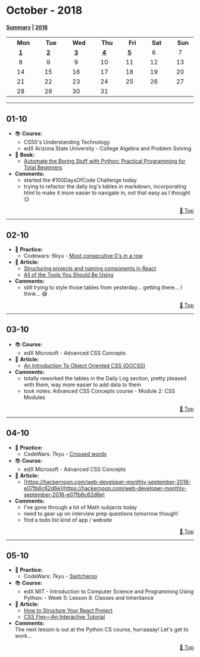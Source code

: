 # October - 2018

#### [Summary](https://github.com/jpacsai/LearningPath/blob/master/Daily-log/October/README.md) | [2018](https://github.com/jpacsai/LearningPath/blob/master/Daily-log/README.md)

<table align="center">
        <tr>
            <th><img width=15/>Mon<img width=15/></th>
            <th><img width=15/>Tue<img width=15/></th> 
            <th><img width=15/>Wed<img width=15/></th>
            <th><img width=15/>Thu<img width=15/></th>
            <th><img width=15/>Fri<img width=15/></th>
            <th><img width=15/>Sat<img width=15/></th>
            <th><img width=15/>Sun<img width=15/></th>
        </tr>
        <tr>
            <td align="center">
                <a href="#01-10"><b>1</b></a>
            </td>
            <td align="center">
                <a href="#02-10"><b>2</b></a>
            </td>
            <td align="center">
                <a href="#03-10"><b>3</b></a>
            </td>
            <td align="center">
                <a href="#04-10"><b>4</b></a>
            </td>
            <td align="center">
                <a href="#05-10"><b>5</b></a>
            </td>
            <td align="center">6</td>
            <td align="center">7</td>
        </tr>
        <tr>
            <td align="center">8</td>
            <td align="center">9</td>
            <td align="center">9</td>
            <td align="center">10</td>
            <td align="center">11</td>
            <td align="center">12</td>
            <td align="center">13</td>
        </tr>
        <tr>
            <td align="center">14</td>
            <td align="center">15</td>
            <td align="center">16</td>
            <td align="center">17</td>
            <td align="center">18</td>
            <td align="center">19</td>
            <td align="center">20</td>
        </tr>
        <tr>   
            <td align="center">21</td>
            <td align="center">22</td>
            <td align="center">23</td>
            <td align="center">24</td>
            <td align="center">25</td>
            <td align="center">26</td>
            <td align="center">27</td>
        </tr>
        <tr>
            <td align="center">28</td>
            <td align="center">29</td>
            <td align="center">30</td>
            <td align="center">31</td>
        </tr>
</table>

<!--
Template:
## **01-10**  
   - 🔨 **Project:**  
   - 💪 **Practice:**  
   - 📚 **Course:**  
   - 📘 **Book:**  
   - 📰 **Article:**  
   - 📺 **Video:**  
   - ⚔️ **Challenge:**  
   - **Comments:**  
      
   <p dir='rtl'> <a href='#october---2018'>Top 🔼</a> </p> 
-->

***

## **01-10**  
   - 📚 **Course:**
        - CS50's Understanding Technology
        - edX Arizona State University - College Algebra and Problem Solving
   - 📘 **Book:**  
        - [Automate the Boring Stuff with Python: Practical Programming for Total Beginners](https://www.amazon.co.uk/Automate-Boring-Stuff-Python-Programming/dp/1593275994/ref=sr_1_1?ie=UTF8&qid=1537392750&sr=8-1&keywords=automate+the+boring+stuff+with+python)
   - **Comments:**  
        - started the #100DaysOfCode Challenge today
        - trying to refactor the daily log's tables in markdown, incorporating html to make it more easier to navigate in, not that easy as I thought 😑
      
   <p dir='rtl'> <a href='#october---2018'>Top 🔼</a> </p>  
   
***

## **02-10**  
   - 💪 **Practice:**  
        - Codewars: 6kyu - [Most consecutive 0's in a row](https://github.com/jpacsai/codeWars/blob/master/6kyu/MostConseZero.js)
   - 📰 **Article:**  
        - [Structuring projects and naming components in React](https://hackernoon.com/structuring-projects-and-naming-components-in-react-1261b6e18d76)
        - [All of the Tools You Should Be Using](https://medium.com/@robert.claudio96/all-of-the-tools-you-should-be-using-c29c34afc932)
   - **Comments:**  
      - still trying to style those tables from yesterday... getting there... I think... 😅
      
   <p dir='rtl'> <a href='#october---2018'>Top 🔼</a> </p> 

***

## **03-10**  
   - 📚 **Course:**  
        - edX Microsoft - Advanced CSS Concepts
   - 📰 **Article:**  
        - [An Introduction To Object Oriented CSS (OOCSS)](https://www.smashingmagazine.com/2011/12/an-introduction-to-object-oriented-css-oocss/)
   - **Comments:**  
        - totally reworked the tables in the Daily Log section, pretty pleased with them, way more easier to add data to them
        - took notes: Advanced CSS Concepts course - Module 2: CSS Modules
      
   <p dir='rtl'> <a href='#october---2018'>Top 🔼</a> </p> 


***

## **04-10**  
   - 💪 **Practice:**  
        - CodeWars: 7kyu - [Crossed words](https://github.com/jpacsai/codeWars/blob/master/7kyu/CrossedWords.js)
   - 📚 **Course:**  
        - edX Microsoft - Advanced CSS Concepts
   - 📰 **Article:**  
        - [https://hackernoon.com/web-developer-monthly-september-2018-e07fb6c62d6e](https://hackernoon.com/web-developer-monthly-september-2018-e07fb6c62d6e)
   - **Comments:**  
        - I've gone through a lot of Math subjects today
        - need to gear up on interview prep questions tomorrow though!
        - find a todo list kind of app / website
        
   <p dir='rtl'> <a href='#october---2018'>Top 🔼</a> </p> 

***

## **05-10**   
   - 💪 **Practice:** 
        - CodeWars: 7kyu - [Switcheroo](https://github.com/jpacsai/codeWars/blob/master/7kyu/Switcheroo.js)
   - 📚 **Course:**  
        - edX MIT - Introduction to Computer Science and Programming Using Python:
                - Week 5: Lesson 9. Classes and Inheritance
   - 📰 **Article:**  
        - [How to Structure Your React Project](https://daveceddia.com/react-project-structure/)
        - [CSS Flex—An Interactive Tutorial](https://medium.freecodecamp.org/css-flex-an-interactive-tutorial-19ff6e93558)
   - **Comments:**  
   The next lesson is out at the Python CS course, hurraaaay! Let's get to work...
      
   <p dir='rtl'> <a href='#october---2018'>Top 🔼</a> </p> 
